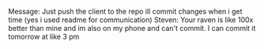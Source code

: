 Message: Just push the client to the repo ill commit changes when i get time (yes i used readme for communication)
Steven: Your raven is like 100x better than mine and im also on my phone and can't commit. I can commit it tomorrow at like 3 pm